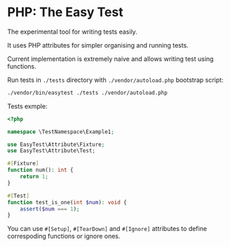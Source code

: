 # PHP: The Easy Test

The experimental tool for writing tests easily.

It uses PHP attributes for simpler organising and running tests.

Current implementation is extremely naive and allows writing test using functions. 

Run tests in `./tests` directory with `./vendor/autoload.php` bootstrap script:

```sh
./vendor/bin/easytest ./tests ./vendor/autoload.php
```

Tests exmple:
```php
<?php

namespace \TestNamespace\Example1;

use EasyTest\Attribute\Fixture;
use EasyTest\Attribute\Test;

#[Fixture]
function num(): int {
    return 1;
}

#[Test]
function test_is_one(int $num): void {
    assert($num === 1);
}

```

You can use `#[Setup]`, `#[TearDown]` and `#[Ignore]` attributes to define correspoding functions or ignore ones.

